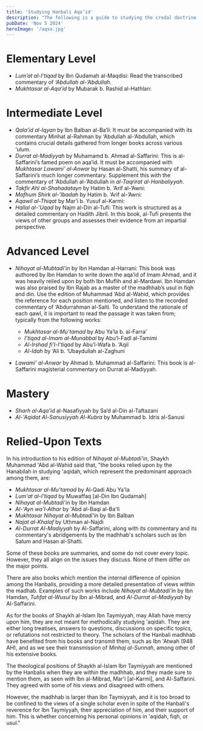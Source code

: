 ```yaml
---
title: 'Studying Hanbali Aqaʼid'
description: "The following is a guide to studying the credal doctrine of the Hanbali school, along with important tangential readings. I compiled this from the texts reccomended by Sh. Muhammad Abu Yunus and Sh. Salman Nasir."
pubDate: 'Nov 5 2024'
heroImage: '/aqsa.jpg'
---
```


# Elementary Level
- *Lum’at al-I’tiqad* by Ibn Qudamah al-Maqdisi: Read the transcribed commentary of *‘Abdullah al-’Abdullah*.
- *Mukhtasar al-Aqa’id* by Mubarak b. Rashid al-Hathlan:

# Intermediate Level
- *Qala’id al-Iqyan* by Ibn Balban al-Ba’li: It must be accompanied with its commentary Minhat al-Rahman by ‘Abdullah al-’Abdullah, which contains crucial details gathered from longer books across various ‘ulum. 
- *Durrat al-Madiyyah* by Muhamamd b. Ahmad al-Saffarini: This is al-Saffarini’s famed poem on aqa’id. It must be accompanied with *Mukhtasar Lawami’ al-Anwar* by Hasan al-Shatti, his summary of al-Saffarini’s much longer commentary. Supplement this with the commentary of ‘Abdullah al-’Abdullah in *al-Taqrirat al-Hanbaliyyah*. 
- *Takfir Ahl al-Shahadatayn* by Hatim b. ‘Arif al-’Awni:
- *Mafhum Shirk al-’Ibadah* by Hatim b. ‘Arif al-’Awni:
- *Aqawil al-Thiqat* by Mar’i b. Yusuf al-Karmi:
- *Hallal al-’Uqad* by Najm al-Din al-Tufi: This work is structured as a detailed commentary on Hadith Jibril. In this book, al-Tufi presents the views of other groups and assesses their evidence from an impartial perspective.  

# Advanced Level
- *Nihayat al-Mubtadi’in* by Ibn Hamdan al-Harrani: This book was authored by Ibn Hamdan to write down the aqa’id of Imam Ahmad, and it was heavily relied upon by both Ibn Muflih and al-Mardawi. Ibn Hamdan was also praised by Ibn Rajab as a master of the madhhab’s usul in fiqh and din. Use the edition of Muhammad ‘Abd al-Wahid, which provides the reference for each position mentioned, and listen to the recorded commentary of ‘Abdurrahman al-Salti. To understand the rationale of each qawl, it is important to read the passage it was taken from; typically from the following works:
    - *Mukhtasar al-Mu’tamad* by Abu Ya’la b. al-Farra’
    - *I’tiqad al-Imam al-Munabbal* by Abu’l-Fadl al-Tamimi
    - *Al-Irshad fi’l-I’tiqad* by Abu’l-Wafa b. ‘Aqil
    - *Al-Idah* by ‘Ali b. ‘Ubaydullah al-Zaghuni

- *Lawami’ al-Anwar* by Ahmad b. Muhammad al-Saffarini: This book is al-Saffarini magisterial commentary on Durrat al-Madiyyah.

# Mastery
- *Sharh al-Aqa’id* al-Nasafiyyah by Sa’d al-Din al-Taftazani
- *Al-'Aqidat Al-Sanusiyyah Al-Kubra* by Muhammad b. Idris al-Sanusi

# Relied-Upon Texts

In his introduction to his edition of *Nihayat al-Mubtadi'in*, Shaykh Muhammad 'Abd al-Wahid said that, "the books relied upon by the Hanabilah in studying 'aqidah, which represent the predominant approach among them, are:
- *Mukhtasar al-Mu'tamad* by Al-Qadi Abu Ya'la
- *Lum'at al-I'tiqad* by Muwaffaq [al-Din Ibn Qudamah]
- *Nihayat al-Mubtadi'in* by Ibn Hamdan
- *Al-'Ayn wa'l-Athar* by 'Abd al-Baqi al-Ba'li
- *Mukhtasar Nihayat al-Mubtadi'in* by Ibn Balban
- *Najat al-Khalaf* by Uthman al-Najdi
- *Al-Durrat Al-Madiyyah* by Al-Saffarini, along with its commentary and its commentary's abridgements by the madhhab's scholars such as Ibn Salum and Hasan al-Shatti.

Some of these books are summaries, and some do not cover every topic. However, they all align on the issues they discuss. None of them differ on the major points.

There are also books which mention the internal difference of opinion among the Hanbalis, providing a more detailed presentation of views within the madhab. Examples of such works include *Nihayat al-Mubtadi'in* by Ibn Hamdan, *Tuhfat al-Wusul* by Ibn al-Mibrad, and *Al-Durrat al-Madiyyah* by Al-Saffarini.

As for the books of Shaykh al-Islam Ibn Taymiyyah, may Allah have mercy upon him, they are not meant for methodically studying 'aqidah. They are either long treatises, answers to questions, discussions on specific topics, or refutations not restricted to theory. The scholars of the Hanbali madhhab have benefited from his books and transmit them, such as Ibn 'Atwah (948 AH), and as we see their transmission of *Minhaj al-Sunnah*, among other of his extensive books. 

The theological positions of Shaykh al-Islam Ibn Taymiyyah are mentioned by the Hanbalis when they are within the madhhab, and they made sure to mention them, as seen with Ibn al-Mibrad, Mar'i [al-Karmi], and Al-Saffarini. They agreed with some of his views and disagreed with others.

However, the madhhab is larger than Ibn Taymiyyah, and it is too broad to be confined to the views of a single scholar even in spite of the Hanbali's reverence for Ibn Taymiyyah, their appreciation of him, and their support of him. This is whether concerning his personal opinions in 'aqidah, fiqh, or usul."